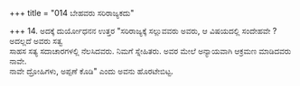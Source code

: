 +++
title = "014 ಬೇಹವರು ಸರಿರಾಜ್ಯಕದು"

+++
14. ಅದಕ್ಕೆ ದುರ್ಯೋಧನನ ಉತ್ತರ "ಸರಿರಾಜ್ಯಕ್ಕೆ ಸಲ್ಲುವವರು ಅವರು, ಆ ವಿಷಯದಲ್ಲಿ ಸಂದೇಹವೇ ? ಅದಲ್ಲದೆ ಅವರು ಸತ್ವ  
ಸಾಹಸ ಸತ್ಯ ಸದಾಚಾರಗಳಲ್ಲಿ ನೆಲಸಿದವರು. ನಿಮಗೆ ಸ್ನೇಹಿತರು. ಅವರ ಮೇಲೆ ಅನ್ಯಾಯವಾಗಿ ಆಕ್ರಮಣ ಮಾಡಿದವರು ನಾವೇ.  
ನಾವೇ ದ್ರೋಹಿಗಳು, ಅಪ್ಪಣೆ ಕೊಡಿ" ಎಂದು ಅವನು ಹೊರಟೇಬಿಟ್ಟ.